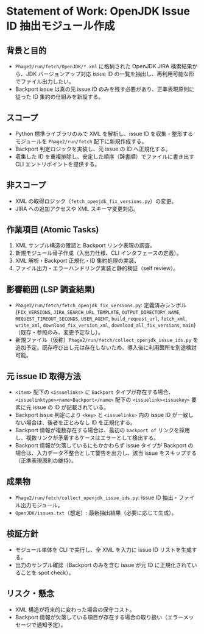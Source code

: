 # Statement of Work: OpenJDK Issue ID 抽出モジュール作成

## 背景と目的
- `Phage2/run/fetch/OpenJDK/*.xml` に格納された OpenJDK JIRA 検索結果から、JDK バージョンアップ対応 issue ID の一覧を抽出し、再利用可能な形でファイル出力したい。
- Backport issue は真の元 issue ID のみを残す必要があり、正準表現原則に従った ID 集約の仕組みを新設する。

## スコープ
- Python 標準ライブラリのみで XML を解析し、issue ID を収集・整形するモジュールを `Phage2/run/fetch` 配下に新規作成する。
- Backport 判定ロジックを実装し、元 issue の ID へ正規化する。
- 収集した ID を重複排除し、安定した順序（辞書順）でファイルに書き出す CLI エントリポイントを提供する。

## 非スコープ
- XML の取得ロジック（`fetch_openjdk_fix_versions.py`）の変更。
- JIRA への追加アクセスや XML スキーマ変更対応。

## 作業項目 (Atomic Tasks)
1. XML サンプル構造の確認と Backport リンク表現の調査。
2. 新規モジュール骨子作成（入出力仕様、CLI インタフェースの定義）。
3. XML 解析・Backport 正規化・ID 集約処理の実装。
4. ファイル出力・エラーハンドリング実装と静的検証（self review）。

## 影響範囲 (LSP 調査結果)
- `Phage2/run/fetch/fetch_openjdk_fix_versions.py`: 定義済みシンボル {`FIX_VERSIONS`, `JIRA_SEARCH_URL_TEMPLATE`, `OUTPUT_DIRECTORY_NAME`, `REQUEST_TIMEOUT_SECONDS`, `USER_AGENT`, `build_request_url`, `fetch_xml`, `write_xml`, `download_fix_version_xml`, `download_all_fix_versions`, `main`}（既存・参照のみ、変更予定なし）。
- 新規ファイル（仮称）`Phage2/run/fetch/collect_openjdk_issue_ids.py` を追加予定。既存呼び出し元は存在しないため、導入後に利用箇所を別途検討可能。

## 元 issue ID 取得方法
- `<item>` 配下の `<issuelinks>` に `Backport` タイプが存在する場合、`<issuelinktype><name>Backport</name>` 配下の `<issuelink><issuekey>` 要素に元 issue の ID が記載されている。
- Backport issue 判定により `<key>` と `<issuelinks>` 内の issue ID が一致しない場合は、後者を正とみなし ID を正規化する。
- Backport 情報が複数存在する場合は、最初の `backport of` リンクを採用し、複数リンクが矛盾するケースはエラーとして検出する。
- Backport 情報が欠落しているにもかかわらず issue タイプが Backport の場合は、入力データ不整合として警告を出力し、該当 issue をスキップする（正準表現原則の維持）。

## 成果物
- `Phage2/run/fetch/collect_openjdk_issue_ids.py`: issue ID 抽出・ファイル出力モジュール。
- `OpenJDK/issues.txt`（想定）: 最新抽出結果（必要に応じて生成）。

## 検証方針
- モジュール単体を CLI で実行し、全 XML を入力に issue ID リストを生成する。
- 出力のサンプル確認（Backport のみを含む issue が元 ID に正規化されていることを spot check）。

## リスク・懸念
- XML 構造が将来的に変わった場合の保守コスト。
- Backport 情報が欠落している項目が存在する場合の取り扱い（エラーメッセージで通知予定）。
